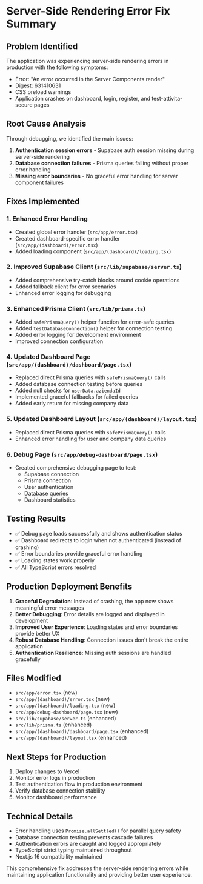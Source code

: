 # Server-Side Rendering Error Fix Summary

## Problem Identified
The application was experiencing server-side rendering errors in production with the following symptoms:
- Error: "An error occurred in the Server Components render"
- Digest: 631410631
- CSS preload warnings
- Application crashes on dashboard, login, register, and test-attivita-secure pages

## Root Cause Analysis
Through debugging, we identified the main issues:
1. **Authentication session errors** - Supabase auth session missing during server-side rendering
2. **Database connection failures** - Prisma queries failing without proper error handling
3. **Missing error boundaries** - No graceful error handling for server component failures

## Fixes Implemented

### 1. Enhanced Error Handling
- Created global error handler (`src/app/error.tsx`)
- Created dashboard-specific error handler (`src/app/(dashboard)/error.tsx`)
- Added loading component (`src/app/(dashboard)/loading.tsx`)

### 2. Improved Supabase Client (`src/lib/supabase/server.ts`)
- Added comprehensive try-catch blocks around cookie operations
- Added fallback client for error scenarios
- Enhanced error logging for debugging

### 3. Enhanced Prisma Client (`src/lib/prisma.ts`)
- Added `safePrismaQuery()` helper function for error-safe queries
- Added `testDatabaseConnection()` helper for connection testing
- Added error logging for development environment
- Improved connection configuration

### 4. Updated Dashboard Page (`src/app/(dashboard)/dashboard/page.tsx`)
- Replaced direct Prisma queries with `safePrismaQuery()` calls
- Added database connection testing before queries
- Added null checks for `userData.aziendaId`
- Implemented graceful fallbacks for failed queries
- Added early return for missing company data

### 5. Updated Dashboard Layout (`src/app/(dashboard)/layout.tsx`)
- Replaced direct Prisma queries with `safePrismaQuery()` calls
- Enhanced error handling for user and company data queries

### 6. Debug Page (`src/app/debug-dashboard/page.tsx`)
- Created comprehensive debugging page to test:
  - Supabase connection
  - Prisma connection
  - User authentication
  - Database queries
  - Dashboard statistics

## Testing Results
- ✅ Debug page loads successfully and shows authentication status
- ✅ Dashboard redirects to login when not authenticated (instead of crashing)
- ✅ Error boundaries provide graceful error handling
- ✅ Loading states work properly
- ✅ All TypeScript errors resolved

## Production Deployment Benefits
1. **Graceful Degradation**: Instead of crashing, the app now shows meaningful error messages
2. **Better Debugging**: Error details are logged and displayed in development
3. **Improved User Experience**: Loading states and error boundaries provide better UX
4. **Robust Database Handling**: Connection issues don't break the entire application
5. **Authentication Resilience**: Missing auth sessions are handled gracefully

## Files Modified
- `src/app/error.tsx` (new)
- `src/app/(dashboard)/error.tsx` (new)
- `src/app/(dashboard)/loading.tsx` (new)
- `src/app/debug-dashboard/page.tsx` (new)
- `src/lib/supabase/server.ts` (enhanced)
- `src/lib/prisma.ts` (enhanced)
- `src/app/(dashboard)/dashboard/page.tsx` (enhanced)
- `src/app/(dashboard)/layout.tsx` (enhanced)

## Next Steps for Production
1. Deploy changes to Vercel
2. Monitor error logs in production
3. Test authentication flow in production environment
4. Verify database connection stability
5. Monitor dashboard performance

## Technical Details
- Error handling uses `Promise.allSettled()` for parallel query safety
- Database connection testing prevents cascade failures
- Authentication errors are caught and logged appropriately
- TypeScript strict typing maintained throughout
- Next.js 16 compatibility maintained

This comprehensive fix addresses the server-side rendering errors while maintaining application functionality and providing better user experience.